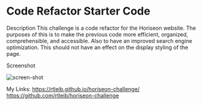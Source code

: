# Code Refactor Starter Code

Description
This challenge is a code refactor for the Horiseon website. 
The purposes of this is to make the previous code more efficient, organized, comprehensible, and accessible.
Also to have an improved search engine optimization.
This should not have an effect on the display styling of the page.

Screenshot

![screen-shot](https://user-images.githubusercontent.com/98301335/153806983-733bae3d-40b9-49c9-8db5-7fd8d3e56264.png)

My Links:
https://rtleib.github.io/horiseon-challenge/
https://github.com/rtleib/horiseon-challenge
